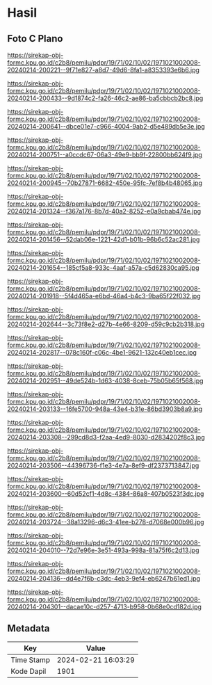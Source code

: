 # Hasil

## Foto C Plano

https://sirekap-obj-formc.kpu.go.id/c2b8/pemilu/pdpr/19/71/02/10/02/1971021002008-20240214-200221--9f71e827-a8d7-49d6-8fa1-a8353393e6b6.jpg

https://sirekap-obj-formc.kpu.go.id/c2b8/pemilu/pdpr/19/71/02/10/02/1971021002008-20240214-200433--9d1874c2-fa26-46c2-ae86-ba5cbbcb2bc8.jpg

https://sirekap-obj-formc.kpu.go.id/c2b8/pemilu/pdpr/19/71/02/10/02/1971021002008-20240214-200641--dbce01e7-c966-4004-9ab2-d5e489db5e3e.jpg

https://sirekap-obj-formc.kpu.go.id/c2b8/pemilu/pdpr/19/71/02/10/02/1971021002008-20240214-200751--a0ccdc67-06a3-49e9-bb9f-22800bb624f9.jpg

https://sirekap-obj-formc.kpu.go.id/c2b8/pemilu/pdpr/19/71/02/10/02/1971021002008-20240214-200945--70b27871-6682-450e-95fc-7ef8b4b48065.jpg

https://sirekap-obj-formc.kpu.go.id/c2b8/pemilu/pdpr/19/71/02/10/02/1971021002008-20240214-201324--f367a176-8b7d-40a2-8252-e0a9cbab474e.jpg

https://sirekap-obj-formc.kpu.go.id/c2b8/pemilu/pdpr/19/71/02/10/02/1971021002008-20240214-201456--52dab06e-1221-42d1-b01b-96b6c52ac281.jpg

https://sirekap-obj-formc.kpu.go.id/c2b8/pemilu/pdpr/19/71/02/10/02/1971021002008-20240214-201654--185cf5a8-933c-4aaf-a57a-c5d62830ca95.jpg

https://sirekap-obj-formc.kpu.go.id/c2b8/pemilu/pdpr/19/71/02/10/02/1971021002008-20240214-201918--5f4d465a-e6bd-46a4-b4c3-9ba65f22f032.jpg

https://sirekap-obj-formc.kpu.go.id/c2b8/pemilu/pdpr/19/71/02/10/02/1971021002008-20240214-202644--3c73f8e2-d27b-4e66-8209-d59c9cb2b318.jpg

https://sirekap-obj-formc.kpu.go.id/c2b8/pemilu/pdpr/19/71/02/10/02/1971021002008-20240214-202817--078c160f-c06c-4be1-9621-132c40eb1cec.jpg

https://sirekap-obj-formc.kpu.go.id/c2b8/pemilu/pdpr/19/71/02/10/02/1971021002008-20240214-202951--49de524b-1d63-4038-8ceb-75b05b65f568.jpg

https://sirekap-obj-formc.kpu.go.id/c2b8/pemilu/pdpr/19/71/02/10/02/1971021002008-20240214-203133--16fe5700-948a-43e4-b31e-86bd3903b8a9.jpg

https://sirekap-obj-formc.kpu.go.id/c2b8/pemilu/pdpr/19/71/02/10/02/1971021002008-20240214-203308--299cd8d3-f2aa-4ed9-8030-d2834202f8c3.jpg

https://sirekap-obj-formc.kpu.go.id/c2b8/pemilu/pdpr/19/71/02/10/02/1971021002008-20240214-203506--44396736-f1e3-4e7a-8ef9-df2373713847.jpg

https://sirekap-obj-formc.kpu.go.id/c2b8/pemilu/pdpr/19/71/02/10/02/1971021002008-20240214-203600--60d52cf1-4d8c-4384-86a8-407b0523f3dc.jpg

https://sirekap-obj-formc.kpu.go.id/c2b8/pemilu/pdpr/19/71/02/10/02/1971021002008-20240214-203724--38a13296-d6c3-41ee-b278-d7068e000b96.jpg

https://sirekap-obj-formc.kpu.go.id/c2b8/pemilu/pdpr/19/71/02/10/02/1971021002008-20240214-204010--72d7e96e-3e51-493a-998a-81a75f6c2d13.jpg

https://sirekap-obj-formc.kpu.go.id/c2b8/pemilu/pdpr/19/71/02/10/02/1971021002008-20240214-204136--dd4e7f6b-c3dc-4eb3-9ef4-eb6247b61ed1.jpg

https://sirekap-obj-formc.kpu.go.id/c2b8/pemilu/pdpr/19/71/02/10/02/1971021002008-20240214-204301--dacae10c-d257-4713-b958-0b68e0cd182d.jpg


## Metadata

| Key        | Value               |
| ---------- | ------------------- |
| Time Stamp | 2024-02-21 16:03:29 |
| Kode Dapil | 1901                |



